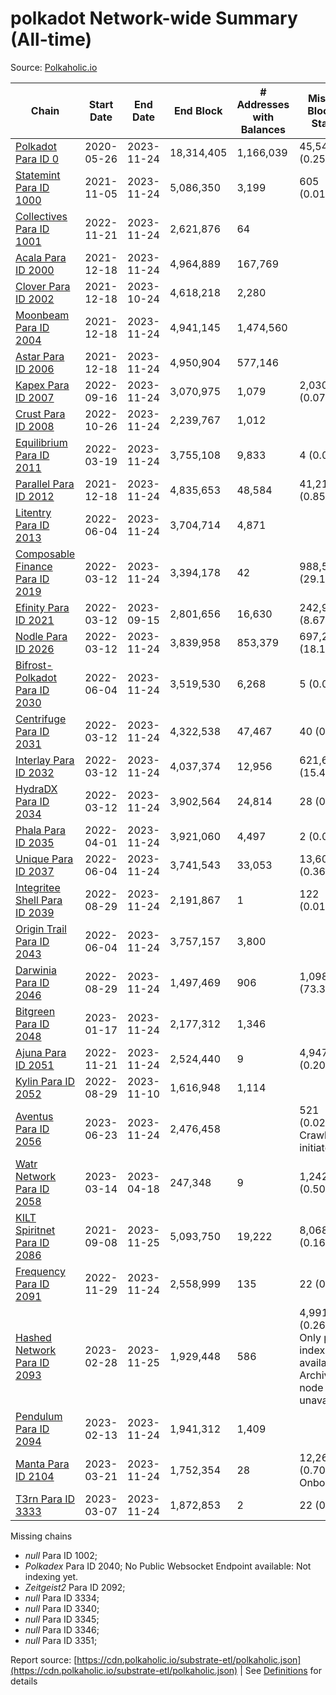 # polkadot Network-wide Summary (All-time)

Source: [Polkaholic.io](https://polkaholic.io)


| Chain            | Start Date | End Date | End Block | # Addresses with Balances | Missing Blocks / Status |
| ---------------- | ---------- | ---------| --------- | ------------------------- | ----------------------- |
| [Polkadot Para ID 0](/polkadot/0-polkadot) | 2020-05-26 | 2023-11-24 | 18,314,405 |  1,166,039 | 45,549 (0.25%)  |
| [Statemint Para ID 1000](/polkadot/1000-statemint) | 2021-11-05 | 2023-11-24 | 5,086,350 |  3,199 | 605 (0.01%)  |
| [Collectives Para ID 1001](/polkadot/1001-collectives) | 2022-11-21 | 2023-11-24 | 2,621,876 |  64 |    |
| [Acala Para ID 2000](/polkadot/2000-acala) | 2021-12-18 | 2023-11-24 | 4,964,889 |  167,769 |    |
| [Clover Para ID 2002](/polkadot/2002-clover) | 2021-12-18 | 2023-10-24 | 4,618,218 |  2,280 |    |
| [Moonbeam Para ID 2004](/polkadot/2004-moonbeam) | 2021-12-18 | 2023-11-24 | 4,941,145 |  1,474,560 |    |
| [Astar Para ID 2006](/polkadot/2006-astar) | 2021-12-18 | 2023-11-24 | 4,950,904 |  577,146 |    |
| [Kapex Para ID 2007](/polkadot/2007-kapex) | 2022-09-16 | 2023-11-24 | 3,070,975 |  1,079 | 2,030 (0.07%)  |
| [Crust Para ID 2008](/polkadot/2008-crust) | 2022-10-26 | 2023-11-24 | 2,239,767 |  1,012 |    |
| [Equilibrium Para ID 2011](/polkadot/2011-equilibrium) | 2022-03-19 | 2023-11-24 | 3,755,108 |  9,833 | 4 (0.00%)  |
| [Parallel Para ID 2012](/polkadot/2012-parallel) | 2021-12-18 | 2023-11-24 | 4,835,653 |  48,584 | 41,215 (0.85%)  |
| [Litentry Para ID 2013](/polkadot/2013-litentry) | 2022-06-04 | 2023-11-24 | 3,704,714 |  4,871 |    |
| [Composable Finance Para ID 2019](/polkadot/2019-composable) | 2022-03-12 | 2023-11-24 | 3,394,178 |  42 | 988,587 (29.13%)  |
| [Efinity Para ID 2021](/polkadot/2021-efinity) | 2022-03-12 | 2023-09-15 | 2,801,656 |  16,630 | 242,949 (8.67%)  |
| [Nodle Para ID 2026](/polkadot/2026-nodle) | 2022-03-12 | 2023-11-24 | 3,839,958 |  853,379 | 697,249 (18.16%)  |
| [Bifrost-Polkadot Para ID 2030](/polkadot/2030-bifrost-dot) | 2022-06-04 | 2023-11-24 | 3,519,530 |  6,268 | 5 (0.00%)  |
| [Centrifuge Para ID 2031](/polkadot/2031-centrifuge) | 2022-03-12 | 2023-11-24 | 4,322,538 |  47,467 | 40 (0.00%)  |
| [Interlay Para ID 2032](/polkadot/2032-interlay) | 2022-03-12 | 2023-11-24 | 4,037,374 |  12,956 | 621,626 (15.40%)  |
| [HydraDX Para ID 2034](/polkadot/2034-hydradx) | 2022-03-12 | 2023-11-24 | 3,902,564 |  24,814 | 28 (0.00%)  |
| [Phala Para ID 2035](/polkadot/2035-phala) | 2022-04-01 | 2023-11-24 | 3,921,060 |  4,497 | 2 (0.00%)  |
| [Unique Para ID 2037](/polkadot/2037-unique) | 2022-06-04 | 2023-11-24 | 3,741,543 |  33,053 | 13,605 (0.36%)  |
| [Integritee Shell Para ID 2039](/polkadot/2039-integritee-shell) | 2022-08-29 | 2023-11-24 | 2,191,867 |  1 | 122 (0.01%)  |
| [Origin Trail Para ID 2043](/polkadot/2043-origintrail) | 2022-06-04 | 2023-11-24 | 3,757,157 |  3,800 |    |
| [Darwinia Para ID 2046](/polkadot/2046-darwinia) | 2022-08-29 | 2023-11-24 | 1,497,469 |  906 | 1,098,047 (73.33%)  |
| [Bitgreen Para ID 2048](/polkadot/2048-bitgreen) | 2023-01-17 | 2023-11-24 | 2,177,312 |  1,346 |    |
| [Ajuna Para ID 2051](/polkadot/2051-ajuna) | 2022-11-21 | 2023-11-24 | 2,524,440 |  9 | 4,947 (0.20%)  |
| [Kylin Para ID 2052](/polkadot/2052-kylin) | 2022-08-29 | 2023-11-10 | 1,616,948 |  1,114 |    |
| [Aventus Para ID 2056](/polkadot/2056-aventus) | 2023-06-23 | 2023-11-24 | 2,476,458 |   | 521 (0.02%) Crawling initiated |
| [Watr Network Para ID 2058](/polkadot/2058-watr) | 2023-03-14 | 2023-04-18 | 247,348 |  9 | 1,242 (0.50%)  |
| [KILT Spiritnet Para ID 2086](/polkadot/2086-kilt) | 2021-09-08 | 2023-11-25 | 5,093,750 |  19,222 | 8,068 (0.16%)  |
| [Frequency Para ID 2091](/polkadot/2091-frequency) | 2022-11-29 | 2023-11-24 | 2,558,999 |  135 | 22 (0.00%)  |
| [Hashed Network Para ID 2093](/polkadot/2093-hashed) | 2023-02-28 | 2023-11-25 | 1,929,448 |  586 | 4,991 (0.26%) Only partial index available: Archive node unavailable |
| [Pendulum Para ID 2094](/polkadot/2094-pendulum) | 2023-02-13 | 2023-11-24 | 1,941,312 |  1,409 |    |
| [Manta Para ID 2104](/polkadot/2104-manta) | 2023-03-21 | 2023-11-24 | 1,752,354 |  28 | 12,262 (0.70%) Onboarding |
| [T3rn Para ID 3333](/polkadot/3333-t3rn) | 2023-03-07 | 2023-11-24 | 1,872,853 |  2 | 22 (0.00%)  |

Missing chains


* *null* Para ID 1002; 
* *Polkadex* Para ID 2040; No Public Websocket Endpoint available: Not indexing yet.
* *Zeitgeist2* Para ID 2092; 
* *null* Para ID 3334; 
* *null* Para ID 3340; 
* *null* Para ID 3345; 
* *null* Para ID 3346; 
* *null* Para ID 3351; 

Report source: [https://cdn.polkaholic.io/substrate-etl/polkaholic.json](https://cdn.polkaholic.io/substrate-etl/polkaholic.json) | See [Definitions](/DEFINITIONS.md) for details
